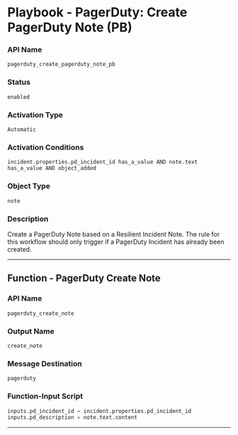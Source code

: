 <!--
    DO NOT MANUALLY EDIT THIS FILE
    THIS FILE IS AUTOMATICALLY GENERATED WITH resilient-sdk codegen
    Generated with resilient-sdk v50.1.197
-->

# Playbook - PagerDuty: Create PagerDuty Note (PB)

### API Name
`pagerduty_create_pagerduty_note_pb`

### Status
`enabled`

### Activation Type
`Automatic`

### Activation Conditions
`incident.properties.pd_incident_id has_a_value AND note.text has_a_value AND object_added`

### Object Type
`note`

### Description
Create a PagerDuty Note based on a Resilient Incident Note. The rule for this workflow should only trigger if a PagerDuty Incident has already been created.


---
## Function - PagerDuty Create Note

### API Name
`pagerduty_create_note`

### Output Name
`create_note`

### Message Destination
`pagerduty`

### Function-Input Script
```python
inputs.pd_incident_id = incident.properties.pd_incident_id
inputs.pd_description = note.text.content
```

---


